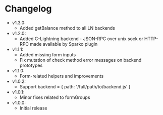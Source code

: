 # Changelog

* v1.3.0:
	* Added getBalance method to all LN backends
* v1.2.0:
	* Added C-Lightning backend - JSON-RPC over unix sock or HTTP-RPC made available by Sparko plugin
* v1.1.1:
	* Added missing form inputs
	* Fix mutation of check method error messages on backend prototypes
* v1.1.0:
	* Form-related helpers and improvements
* v1.0.2:
	* Support backend = { path: '/full/path/to/backend.js' }
* v1.0.1:
	* Minor fixes related to formGroups
* v1.0.0:
	* Initial release
